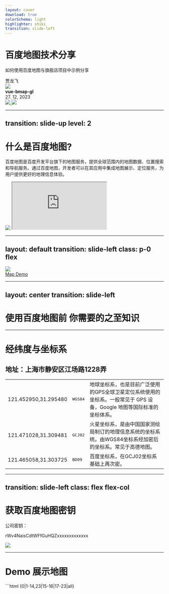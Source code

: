 ```yaml
---
layout: cover
download: true
colorSchema: light
highlighter: shiki
transition: slide-left
---
```


# 百度地图技术分享
如何使用百度地图与旗舰店项目中示例分享

<div class="uppercase text-sm tracking-widest">
贾龙飞
</div>

<div class="abs-bl mx-14 my-12 flex">
  <img src="https://cdn.rawgit.com/ElemeFE/vue-amap/master/src/docs/assets/images/logo.png" class="h-10">
  <div class="ml-3 flex flex-col text-left">
    <div><b>vue-bmap-gl</b></div>
    <div class="text-sm opacity-50">27. 12, 2023</div>
  </div>
</div>


<div class="abs-br m-10 flex gap-2">
  <a href="https://docs.guyixi.cn/vue-bmap-gl/#/" target="_blank" alt="vue-bmap-gl" 
    class="text-xl slidev-icon-btn opacity-50 !border-none !hover:text-black">
     <img src="https://cdn.rawgit.com/ElemeFE/vue-amap/master/src/docs/assets/images/logo.png" class="h-6">
  </a>
  <a href="https://lbsyun.baidu.com/index.php?title=jspopularGL" target="_blank" alt="baidu" 
    class="text-xl slidev-icon-btn opacity-50 !border-none !hover:text-black">
     <img src="https://lbs.baidu.com/skins/MySkin/resources/img/icon/lbsyunlogo_icon.ico" class="h-6">
  </a>
</div>

---
transition: slide-up
level: 2
---

# 什么是百度地图?

百度地图是百度开发平台旗下的地图服务，提供全球范围内的地图数据、位置搜索和导航服务。通过百度地图，开发者可以在其应用中集成地图展示、定位服务，为用户提供更好的地理信息体验。

<div class='flex gap-1'>
  <img src='/assets/images/bmap.png' class='h-100 w-auto'>
  <iframe src='https://lbsyun.baidu.com/jsdemo/demo/gImageGround.htm' class='h-100 w-100'></iframe>
</div>

---
layout: default
transition: slide-left
class: p-0 flex
---

<img src='/assets/images/demo.png' class='h-100% m-auto'>

<div class='abs-br m-6 flex gap-2'>
 <a href="https://lbsyun.baidu.com/skins/MySkin/resources/iframs/jsDemo.html?20220817" target="_blank" alt="baidu" 
    class="text-xl slidev-icon-btn opacity-50 !border-none !hover:text-black">
   Map Demo
  </a>
</div>

---
layout: center
transition: slide-left
---

# 使用百度地图前 你需要的之至知识

---

# 经纬度与坐标系
## 地址：上海市静安区江场路1228弄

|                      |                  |                                                                                                                       |
| -------------------- | ---------------- | --------------------------------------------------------------------------------------------------------------------- |
| 121.452950,31.295480 | <kbd>WGS84</kbd> | 地球坐标系，也是目前广泛使用的GPS全球卫星定位系统使用的坐标系。一般常见于 GPS 设备，Google 地图等国际标准的坐标体系。 |
| 121.471028,31.309481 | <kbd>GCJ02</kbd> | 火星坐标系，是由中国国家测绘局制订的地理信息系统的坐标系统。由WGS84坐标系经加密后的坐标系。常见于高德地图。           |
| 121.465058,31.303725 | <kbd>BD09</kbd>  | 百度坐标系，在GCJ02坐标系基础上再次密。                                                                               |

---
transition: slide-left
class:  flex flex-col
---

# 获取百度地图密钥

<div class='flex gap-1 overflow-auto'>
  <p class='flex-1 self-center'>
  <p>公司密钥：</p>
  rWv4NaisCdtWFfGuHQZxxxxxxxxxxxxx
  </p>
  <div class='flex-1 overflow-auto'><img src='/assets/images/key.png'  ></div>
</div>

---

# Demo 展示地图

<div flex="~ gap-4" h='100%'>
```html {0|1-14,23|15-16|17-23|all}
<!DOCTYPE html>
<html>
<head>
   <style>
   body, html, #container {
       overflow: hidden;
       width: 100%;
       height: 100%;
   }
   </style>
</head>
<body>
  <div id="container"></div>
</body>
<script src="//api.map.baidu.com/api?type=webgl&v=1.0&ak=您的密钥">
</script>
<script>
 // 创建Map实例
var map = new BMapGL.Map('container');
// 初始化地图,设置中心点坐标和地图级别
map.centerAndZoom(new BMapGL.Point(116.404, 39.928), 15); 
</script>
</html>
```
<iframe class='w-100%' scrolling="no" frameborder="0" src="https://lbsyun.baidu.com/jsdemo/demo/kMapClickEvent.htm"></iframe>
</div>

---

# Vue-bmap-gl demo 

<div flex="~ gap-4" h='100%'>

<div class='flex-1'>
基于 Vue 2.x 与百度地图GL的地图组件 <br/>
数据状态与地图状态单向绑定，开发者无需关心地图的具体操作

```js {0|1-6|7-12|all}
// 1. 脚本初始化，npm安装
import VueBMap from 'vue-bmap-gl';
import 'vue-bmap-gl/dist/style.css'

Vue.use(VueBMap);
VueBMap.initBMapApiLoader({ ak: 'YOUR_KEY', v: '1.0' });

// 2. 初始化地图，设置中心点坐标和地图级别
<template>
<el-bmap :center="[116.404, 39.928]" :zoom="15" ></el-bmap>
</template>
```
</div>

<iframe class='w-100% flex-1' scrolling="no" frameborder="0" src="https://lbsyun.baidu.com/jsdemo/demo/kMapClickEvent.htm"></iframe>
</div>

<style>
.footnotes-sep {
  @apply mt-20 opacity-10;
}
.footnotes {
  @apply text-sm opacity-75;
}
.footnote-backref {
  display: none;
}
</style>

---
layout: center
---

# 在旗舰店项目中的应用

---
class: flex flex-col
---
# 简单的点标记展示

<div flex="~ gap-4" class='flex-1'>
<div class='flex-1 h-100%'>
```html
<template>
  <el-bmap :center="center" :zoom="zoom">
     <el-bmap-marker
      :position="marker.position"
      :title="marker.title"
      :label="marker.label"
    ></el-bmap-marker>
  </el-bmap>
</template>
<script>
  data() {
    return {
      zoom: 14,
      center: [121.54748, 31.26991],
      marker: {...}
    };
  },
  created() {
    this.getToiletMarker();
  }
</script>
```
</div>

<iframe class='w-full flex-1' scrolling="no" frameborder="0" src="https://zwdt.sh.gov.cn/qykj/app_area_yp/binjiang/toilet"></iframe>
</div>

<div class='abs-br m-6 flex gap-2'>
 <a href="https://zwdt.sh.gov.cn/qykj/app_area_yp/binjiang/toilet" target="_blank" alt="baidu" 
    class="text-xl slidev-icon-btn opacity-50 !border-none !hover:text-black">
   Map Demo
  </a>
</div>

---

# 多个点标记展示

<div flex="~ gap-4">
<div>
```html
<template>
  <el-bmap :center="center" :zoom="zoom" :heading="heading">
     <el-bmap-marker
      v-for="(marker, index) in markers"
      :key="index"
      :position="marker.position"
      :title="marker.title"
      :label="marker.label"
    ></el-bmap-marker>
  </el-bmap>
</template>
<script>
  data() {
    return {
      zoom: 15,
      heading: -45,
      center: [121.54165, 31.26],
      markers:[...]
    };
  },
  created() {
    this.getToiletMarker();
  }
</script>
```
</div>

<iframe class='w-100%' scrolling="no" frameborder="0" src="https://zwdt.sh.gov.cn/qykj/app_area_yp/binjiang/sightseeing-bus"></iframe>
</div>

<div class='abs-br m-6 flex gap-2'>
 <a href="https://zwdt.sh.gov.cn/qykj/app_area_yp/binjiang/sightseeing-bus" target="_blank" alt="baidu" 
    class="text-xl slidev-icon-btn opacity-50 !border-none !hover:text-black">
   Map Demo
  </a>
</div>

---

# 导航部分展示
使用百度地图 API（BMapGL）进行步行路线搜索的 JavaScript 代码
<div flex="~ gap-4">
<div>

```js
// 创建百度地图 浏览器定位实例
const geolocation = new BMapGL.Geolocation();
// 获取当前位置信息
geolocation.getCurrentPosition((r) => {
    // 检查是否成功获取用户位置信息
   const isUserLocation = r?.point?.lng && r?.point?.lat;
   if (!isUserLocation) return
    // 起点
   let p1 = new BMapGL.Point(r.point.lng, r.point.lat);
   // 终点
   let p2 = new BMapGL.Point(this.dialogContent.lng, this.dialogContent.lat); 
   this.walking.search(p1, p2);
   this.walking.setSearchCompleteCallback((results) => {
     if (this.walking.getStatus() == BMAP_STATUS_SUCCESS) {
       // 正常搜索完成，处理结果
     } else {
       // 路线搜索失败，处理错误
       console.error('步行路线搜索失败：' + this.walking.getStatus());
     }
   });
 });
```
</div>

<iframe class='w-100%' scrolling="no" frameborder="0" src="https://zwdt.sh.gov.cn/qykj/app_area_yp/binjiang/sightseeing-bus"></iframe>
</div>

<div class='abs-br m-6 flex gap-2'>
 <a href="https://zwdt.sh.gov.cn/qykj/app_area_yp/binjiang/sightseeing-bus" target="_blank" alt="baidu" 
    class="text-xl slidev-icon-btn opacity-50 !border-none !hover:text-black">
   Map Demo
  </a>
</div>

---

# 路线获取成功展示

<img src='/assets/images/walking.png' class='h-100% m-auto'>

---
transition: slide-up
---

# 地面叠加层

<div flex="~ gap-4">
<div>

```html
<template>
  <el-bmap :center="[121.54748, 31.26991]" :zoom="zoom">
     <el-bmap-circle v-for="(marker, index) in markers" :key="index" 
     :center="marker.position" :visible="zoom >= 15" :radius="40" 
     :stroke-opacity="0" 
     :fill-opacity="0" >
     </el-bmap-circle>
    <el-bmap-ground-overlay :url="groundimage.url" :visible="true"
    :bounds="groundimage.bounds">
    </el-bmap-ground-overlay>
  </el-bmap>
</template>
<script>
  data() {
    return {
      zoom:14,
      marker: {...},
      groundimage:{ url: require('./v1.png'),
        bounds:[[121.5179316570199, 31.252122284038716],
          [121.57431519364309, 31.298115526378922]]},
    };
  },
</script>
```
</div>

<iframe class='w-100%' scrolling="no" frameborder="0" src="https://zwdt.sh.gov.cn/qykj/app_area_yp/binjiang/sightseeing-tour"></iframe>
</div>

<div class='abs-br m-6 flex gap-2'>
 <a href="https://zwdt.sh.gov.cn/qykj/app_area_yp/binjiang/sightseeing-tour" target="_blank" alt="baidu" 
    class="text-xl slidev-icon-btn opacity-50 !border-none !hover:text-black">
   滨江全景导览
  </a>
</div>
---

<img src='/assets/images/ground-overlay.png' class='h-100% m-auto'>


---
layout: center
---

# 常见问题

---

# 常见问题

- **地面叠加层无法展示？** - 百度文档上没有写，图片大小实际上有限制，5000*5000

- **无法使用路线规划？** - 付费功能，定额定量

---
layout: center
---

# End
